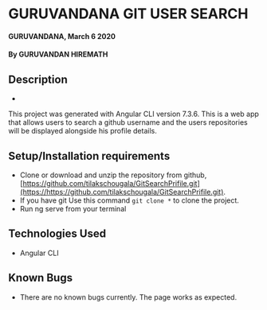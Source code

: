 
# GURUVANDANA GIT USER SEARCH
#### GURUVANDANA, March 6  2020
#### By **GURUVANDAN HIREMATH**

## Description
- 
This project was generated with Angular CLI version 7.3.6. This is a web app that allows users to search a github username and the users repositories will be displayed alongside his profile details.

## Setup/Installation requirements


- Clone  or download and unzip the repository from github, [https://github.com/tilakschougala/GitSearchPrifile.git](https://https://github.com/tilakschougala/GitSearchPrifile.git).
- If you have git Use this command `git clone *` to clone the project.
- Run ng serve from your terminal


## Technologies Used
- Angular CLI

## Known Bugs
- There are no known bugs currently. The page works as expected.


